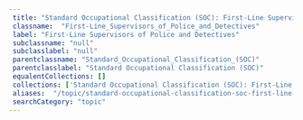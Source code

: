 ```yaml
--- 
 title: "Standard Occupational Classification (SOC): First-Line Supervisors of Police and Detectives" 
 classname:  "First-Line_Supervisors_of_Police_and_Detectives" 
 label: "First-Line Supervisors of Police and Detectives" 
 subclassname: "null" 
 subclasslabel: "null" 
 parentclassname: "Standard_Occupational_Classification_(SOC)" 
 parentclasslabel: "Standard Occupational Classification (SOC)" 
 equalentCollections: [] 
 collections: ['Standard Occupational Classification (SOC): First-Line Supervisors of Police and Detectives']
 aliases:  "/topic/standard-occupational-classification-soc-first-line-supervisors-of-police-and-detectives"  
 searchCategory: "topic" 
---
```

